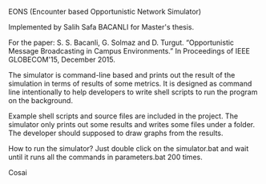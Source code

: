 EONS (Encounter based Opportunistic Network Simulator)

Implemented by Salih Safa BACANLI
for Master's thesis. 

For the paper:
S. S. Bacanli, G. Solmaz and D. Turgut. “Opportunistic Message Broadcasting in Campus Environments.” In Proceedings of IEEE GLOBECOM'15, December 2015. 

The simulator is command-line based and prints out the result of the simulation in terms of results of some metrics.
It is designed as command line intentionally to help developers to write shell scripts to run the program on the background.

Example shell scripts and source files are included in the project.
The simulator only prints out some results and writes some files under a folder. The developer should supposed to draw graphs from the results.

How to run the simulator?
Just double click on the simulator.bat and wait until it runs all the commands in parameters.bat 200 times.



Cosai





